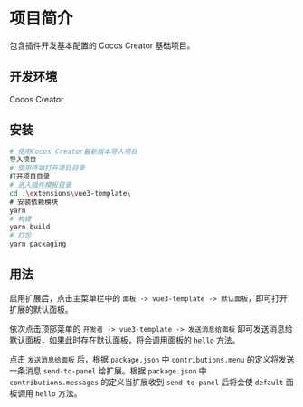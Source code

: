 # 项目简介

包含插件开发基本配置的 Cocos Creator 基础项目。

## 开发环境

Cocos Creator

## 安装

```bash
# 使用Cocos Creator最新版本导入项目
导入项目
# 使用终端打开项目目录
打开项目目录
# 进入插件模板目录
cd .\extensions\vue3-template\
# 安装依赖模块
yarn
# 构建
yarn build
# 打包
yarn packaging
```

## 用法

启用扩展后，点击主菜单栏中的 `面板 -> vue3-template -> 默认面板`，即可打开扩展的默认面板。

依次点击顶部菜单的 `开发者 -> vue3-template -> 发送消息给面板` 即可发送消息给默认面板，如果此时存在默认面板，将会调用面板的 `hello` 方法。

点击 `发送消息给面板` 后，根据 `package.json` 中 `contributions.menu` 的定义将发送一条消息 `send-to-panel` 给扩展。根据 `package.json` 中 `contributions.messages` 的定义当扩展收到 `send-to-panel` 后将会使 `default` 面板调用 `hello` 方法。
